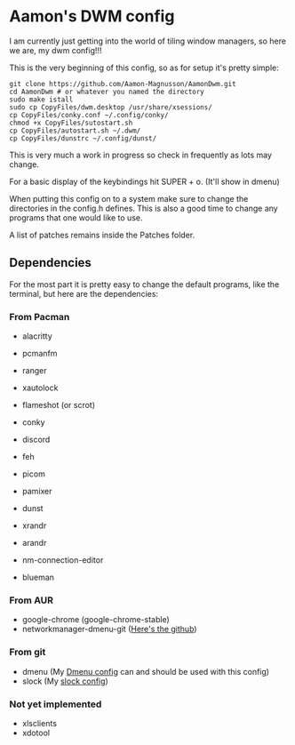 # Aamon's DWM config

I am currently just getting into the world of tiling window managers, so here we are, my dwm config!!!

This is the very beginning of this config, so as for setup it's pretty simple:

```
git clone https://github.com/Aamon-Magnusson/AamonDwm.git
cd AamonDwm # or whatever you named the directory
sudo make istall
sudo cp CopyFiles/dwm.desktop /usr/share/xsessions/
cp CopyFiles/conky.conf ~/.config/conky/
chmod +x CopyFiles/sutostart.sh
cp CopyFiles/autostart.sh ~/.dwm/
cp CopyFiles/dunstrc ~/.config/dunst/
```

This is very much a work in progress so check in frequently as lots may change.

For a basic display of the keybindings hit SUPER + o. (It'll show in dmenu)

When putting this config on to a system make sure to change the directories in the config.h defines. This is also a good time to change any programs that one would like to use.

A list of patches remains inside the Patches folder.

## Dependencies

For the most part it is pretty easy to change the default programs, like the terminal, but here are the dependencies:


### From Pacman

- alacritty
- pcmanfm 
- ranger
- xautolock
- flameshot (or scrot)
- conky
- discord
- feh
- picom
- pamixer
- dunst
- xrandr
- arandr

- nm-connection-editor
- blueman

### From AUR

- google-chrome (google-chrome-stable)
- networkmanager-dmenu-git ([Here's the github](https://github.com/firecat53/networkmanager-dmenu))

### From git

- dmenu (My [Dmenu config](https://github.com/Aamon-Magnusson/AamonDmenu) can and should be used with this config)
- slock (My [slock config](https://github.com/Aamon-Magnusson/AamonSlock))

### Not yet implemented

- xlsclients
- xdotool
